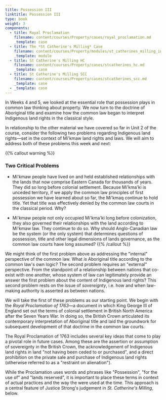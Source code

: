 ```yaml
---
title: Possession III
linktitle: Possession III
type: book
weight: 3
components:
  - title: Royal Proclamation
    filename: content/courses/Property/cases/royal_proclamation.md
    _template: case
  - title: The *St Catherine's Milling* Case
    filename: content/courses/Property/modules/st_catherines_milling_intro.md
    _template: module
  - title: St Catherine's Milling HC
    filename: content/courses/Property/cases/stcatherines_hc.md
    _template: case
  - title: St Catherine's Milling SCC
    filename: content/courses/Property/cases/stcatherines_scc.md
    _template: case
  - _template: case
---
```



In Weeks 4 and 5, we looked at the essential role that possession plays in common law thinking about property. We now turn to the doctrine of Aboriginal title and examine how the common law began to interpret Indigenous land rights in the classical style.

In relationship to the other material we have covered so far in Unit 2 of the course, consider the following two problems regarding Indigenous land rights—set in the context of Mi'kmaw land rights and laws. We will aim to address both of these problems this week and next:

{{% callout warning %}} 

### Two Critical Problems

- Mi'kmaw people have lived on and held established relationships with the lands that now comprise Eastern Canada for thousands of years. They did so long before colonial settlement. Because Mi'kma'ki is unceded territory, if we apply the common law principles of first possession we have learned about so far, the Mi'kmaq continue to hold title. Yet that title was effectively denied by the common law courts in the classical period. Why?

- Mi'kmaw people not only occupied Mi'kma'ki long before colonization, they also governed their relationships with the land according to Mi'kmaw law. They continue to do so. Why should Anglo-Canadian law be the system (or the only system) that determines questions of possession, title and other legal dimensions of lands governance, as the common law courts have long assumed?
{{% /callout %}}

We might think of the first problem above as addressing the "internal" perspective of the common law. What *is* Aboriginal title according to the common law's own logic? The second problem requires an "external" perspective. From the standpoint of a relationship between nations that co-exist with one another, whose system of law can legitimately provide an answer the first problem about the content of Indigenous land rights? This second problem rests on the issue of *sovereignty*, i.e. how and when law-making authority is asserted as between nations. 

We will take the first of these problems as our starting point. We begin with the *Royal Proclamation of 1763*—a document in which King George III of England set out the terms of colonial settlement in British North America after the Seven Years War. In doing so, the British Crown articulated its contemporary interpretation of Aboriginal title and laid the groundwork for subsequent development of that doctrine in the common law courts.

The Royal Proclamation of 1763 includes several key ideas that come to play a pivotal role in future cases. Among these are the assertion or assumption of sovereignty in the British Crown, the acknowledgement of Indigenous land rights in land "not having been ceded to or purchased", and a direct prohibition on the private sale and purchase of Indigenous land rights (otherwise referred to as a "restraint on alienation"). 

While the Proclamation uses words and phrases like "Possession", "for the use of" and "lands reserved", it is important to place these terms in context of actual practices and the way the were used at the time. This approach is a central feature of Justice Strong's judgement in *St. Catherine's Milling*, below.
